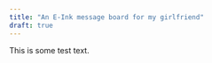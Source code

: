 ```yaml
---
title: "An E-Ink message board for my girlfriend"
draft: true
---
```



This is some test text.

<div class="stl-view" data-file="frame.stl"></div> 


<!--This is needed for three.js to work:-->
<script type="importmap">
{
    "imports": {
    "three": "./three.module.min.js"
    }
}
</script>
<script src="index.js" type="module"></script>
